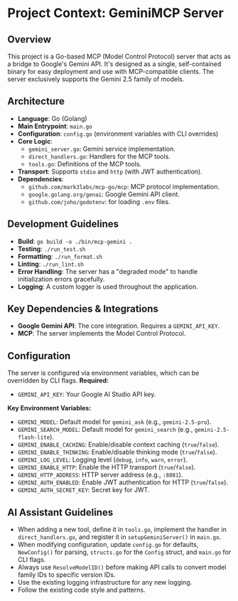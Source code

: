 # Project Context: GeminiMCP Server

## Overview
This project is a Go-based MCP (Model Control Protocol) server that acts as a bridge to Google's Gemini API. It's designed as a single, self-contained binary for easy deployment and use with MCP-compatible clients. The server exclusively supports the Gemini 2.5 family of models.

## Architecture
- **Language**: Go (Golang)
- **Main Entrypoint**: `main.go`
- **Configuration**: `config.go` (environment variables with CLI overrides)
- **Core Logic**:
    - `gemini_server.go`: Gemini service implementation.
    - `direct_handlers.go`: Handlers for the MCP tools.
    - `tools.go`: Definitions of the MCP tools.
- **Transport**: Supports `stdio` and `http` (with JWT authentication).
- **Dependencies**:
    - `github.com/mark3labs/mcp-go/mcp`: MCP protocol implementation.
    - `google.golang.org/genai`: Google Gemini API client.
    - `github.com/joho/godotenv`: for loading `.env` files.

## Development Guidelines
- **Build**: `go build -o ./bin/mcp-gemini .`
- **Testing**: `./run_test.sh`
- **Formatting**: `./run_format.sh`
- **Linting**: `./run_lint.sh`
- **Error Handling**: The server has a "degraded mode" to handle initialization errors gracefully.
- **Logging**: A custom logger is used throughout the application.

## Key Dependencies & Integrations
- **Google Gemini API**: The core integration. Requires a `GEMINI_API_KEY`.
- **MCP**: The server implements the Model Control Protocol.

## Configuration
The server is configured via environment variables, which can be overridden by CLI flags.
**Required:**
- `GEMINI_API_KEY`: Your Google AI Studio API key.

**Key Environment Variables:**
- `GEMINI_MODEL`: Default model for `gemini_ask` (e.g., `gemini-2.5-pro`).
- `GEMINI_SEARCH_MODEL`: Default model for `gemini_search` (e.g., `gemini-2.5-flash-lite`).
- `GEMINI_ENABLE_CACHING`: Enable/disable context caching (`true`/`false`).
- `GEMINI_ENABLE_THINKING`: Enable/disable thinking mode (`true`/`false`).
- `GEMINI_LOG_LEVEL`: Logging level (`debug`, `info`, `warn`, `error`).
- `GEMINI_ENABLE_HTTP`: Enable the HTTP transport (`true`/`false`).
- `GEMINI_HTTP_ADDRESS`: HTTP server address (e.g., `:8081`).
- `GEMINI_AUTH_ENABLED`: Enable JWT authentication for HTTP (`true`/`false`).
- `GEMINI_AUTH_SECRET_KEY`: Secret key for JWT.

## AI Assistant Guidelines
- When adding a new tool, define it in `tools.go`, implement the handler in `direct_handlers.go`, and register it in `setupGeminiServer()` in `main.go`.
- When modifying configuration, update `config.go` for defaults, `NewConfig()` for parsing, `structs.go` for the `Config` struct, and `main.go` for CLI flags.
- Always use `ResolveModelID()` before making API calls to convert model family IDs to specific version IDs.
- Use the existing logging infrastructure for any new logging.
- Follow the existing code style and patterns.
